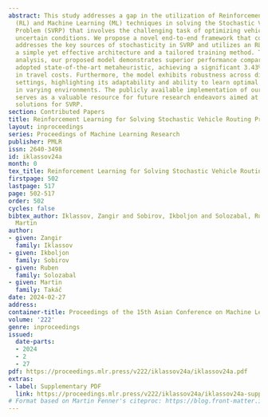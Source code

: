 ```yaml
---
abstract: This study addresses a gap in the utilization of Reinforcement Learning
  (RL) and Machine Learning (ML) techniques in solving the Stochastic Vehicle Routing
  Problem (SVRP) that involves the challenging task of optimizing vehicle routes under
  uncertain conditions. We propose a novel end-to-end framework that comprehensively
  addresses the key sources of stochasticity in SVRP and utilizes an RL agent with
  a simple yet effective architecture and a tailored training method. Through comparative
  analysis, our proposed model demonstrates superior performance compared to a widely
  adopted state-of-the-art metaheuristic, achieving a significant 3.43% reduction
  in travel costs. Furthermore, the model exhibits robustness across diverse SVRP
  settings, highlighting its adaptability and ability to learn optimal routing strategies
  in varying environments. The publicly available implementation of our framework
  serves as a valuable resource for future research endeavors aimed at advancing RL-based
  solutions for SVRP.
section: Contributed Papers
title: Reinforcement Learning for Solving Stochastic Vehicle Routing Problem
layout: inproceedings
series: Proceedings of Machine Learning Research
publisher: PMLR
issn: 2640-3498
id: iklassov24a
month: 0
tex_title: Reinforcement Learning for Solving Stochastic Vehicle Routing Problem
firstpage: 502
lastpage: 517
page: 502-517
order: 502
cycles: false
bibtex_author: Iklassov, Zangir and Sobirov, Ikboljon and Solozabal, Ruben and Tak\'{a}\v{c},
  Martin
author:
- given: Zangir
  family: Iklassov
- given: Ikboljon
  family: Sobirov
- given: Ruben
  family: Solozabal
- given: Martin
  family: Takáč
date: 2024-02-27
address:
container-title: Proceedings of the 15th Asian Conference on Machine Learning
volume: '222'
genre: inproceedings
issued:
  date-parts:
  - 2024
  - 2
  - 27
pdf: https://proceedings.mlr.press/v222/iklassov24a/iklassov24a.pdf
extras:
- label: Supplementary PDF
  link: https://proceedings.mlr.press/v222/iklassov24a/iklassov24a-supp.pdf
# Format based on Martin Fenner's citeproc: https://blog.front-matter.io/posts/citeproc-yaml-for-bibliographies/
---
```

